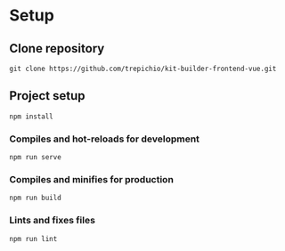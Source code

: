 # Setup

## Clone repository
```
git clone https://github.com/trepichio/kit-builder-frontend-vue.git
```

## Project setup
```
npm install
```

### Compiles and hot-reloads for development
```
npm run serve
```

### Compiles and minifies for production
```
npm run build
```

### Lints and fixes files
```
npm run lint
```
